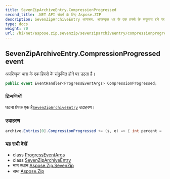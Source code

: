 ```yaml
---
title: SevenZipArchiveEntry.CompressionProgressed
second_title: .NET API संदर्भ के लिए Aspose.ZIP
description: SevenZipArchiveEntry आयजन. अपरष्कृत धर के एक हस्से के संकुचत हने पर उठत है
type: docs
weight: 70
url: /hi/net/aspose.zip.sevenzip/sevenziparchiveentry/compressionprogressed/
---
```

## SevenZipArchiveEntry.CompressionProgressed event

अपरिष्कृत धारा के एक हिस्से के संकुचित होने पर उठता है।

```csharp
public event EventHandler<ProgressEventArgs> CompressionProgressed;
```

### टिप्पणियों

घटना प्रेषक एक है[`SevenZipArchiveEntry`](../) उदाहरण।

### उदाहरण

```csharp
archive.Entries[0].CompressionProgressed += (s, e) => { int percent = (int)((100 * (long)e.ProceededBytes) / entrySourceStream.Length); };
```

### यह सभी देखें

* class [ProgressEventArgs](../../../aspose.zip/progresseventargs/)
* class [SevenZipArchiveEntry](../)
* नाम स्थान [Aspose.Zip.SevenZip](../../sevenziparchiveentry/)
* सभा [Aspose.Zip](../../../)


